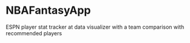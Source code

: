 # NBAFantasyApp
ESPN player stat tracker at data visualizer with a team comparison with recommended players
